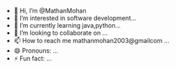 - 👋 Hi, I’m @MathanMohan
- 👀 I’m interested in software development...
- 🌱 I’m currently learning java,python...
- 💞️ I’m looking to collaborate on ...
- 📫 How to reach me mathanmohan2003@gmailcom ...
- 😄 Pronouns: ...
- ⚡ Fun fact: ...

<!---
MathanMohan2003/MathanMohan2003 is a ✨ special ✨ repository because its `README.md` (this file) appears on your GitHub profile.
You can click the Preview link to take a look at your changes.
--->
